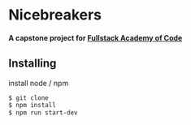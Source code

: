 # Nicebreakers

#### A capstone project for [Fullstack Academy of Code][1]

## Installing

install node / npm

```bash
$ git clone
$ npm install
$ npm run start-dev
```

[1]: https://www.fullstackacademy.com/
